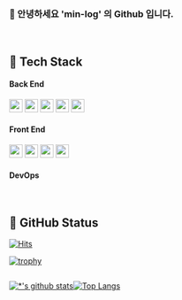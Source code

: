 
### 👋 안녕하세요 <span style="color:#">'min-log'</span> 의  Github 입니다.

<br />

## 👀 Tech Stack

#### Back End
<span>
  <img src="https://img.shields.io/badge/java-007396?style=for-the-badge&logo=java&logoColor=white" style="height:24px"> 
</span>
<span>
<img src="https://img.shields.io/badge/Spring-6DB33F?style=for-the-badge&logo=Spring&logoColor=white" style="height:24px">
</span>
<span>
<img src="https://img.shields.io/badge/Spring Boot-6DB33F?style=for-the-badge&logo=Spring Boot&logoColor=white" style="height:24px">
</span>
<span>
<img src="https://img.shields.io/badge/MySQL-4479A1?style=for-the-badge&logo=MySQL&logoColor=white" style="height:24px">
</span>
<span>
<img src="https://img.shields.io/badge/Oracle-F80000?style=for-the-badge&logo=Oracle&logoColor=white" style="height:24px">
</span>
  
#### Front End
<span>
<img src="https://img.shields.io/badge/html5-E34F26?style=for-the-badge&logo=html5&logoColor=white" style="height:24px">
</span>
<span>
<img src="https://img.shields.io/badge/css3-1572B6?style=for-the-badge&logo=css3&logoColor=white" style="height:24px">
  </span>
<span>
<img src="https://img.shields.io/badge/javaScript-F7DF1E?style=for-the-badge&logo=javaScript&logoColor=white" style="height:24px">
  </span>
<span>
<img src="https://img.shields.io/badge/jQuery-0769AD?style=for-the-badge&logo=jQuery&logoColor=white" style="height:24px">
</span>
  

#### DevOps

<br />

## 👀 GitHub Status
<!--
[Hits]
-->
[![Hits](https://hits.seeyoufarm.com/api/count/incr/badge.svg?url=https%3A%2F%2Fgithub.com%2Fmin-log&count_bg=%230ACFFF&title_bg=%23555555&icon=&icon_color=%23E7E7E7&title=Views&edge_flat=false)](https://hits.seeyoufarm.com)

<!--
[Trophy ]
-->
[![trophy](https://github-profile-trophy.vercel.app/?username=min-log&theme=flat&column=7)](https://github.com/min-log/)


<div id="githubStatus" style="display:flex !important">
<p style="display:inline-block">
  
[![*'s github stats](https://github-readme-stats.vercel.app/api?username=min-log&show_icons=true&theme=cobalt&include_all_commits=true)](https://github.com/min-log)
  
</p>
<p style="display:inline-block">
  
[![Top Langs](https://github-readme-stats.vercel.app/api/top-langs/?username=min-log&layout=compact)](https://github.com/min-log/githubreadme-stats)
  
</p>
</div>

<!--
<img src="https://img.shields.io/badge/기술스택이름-색상(#제외)?style=for-the-badge&logo=기술스택이름&logoColor=white">
-->

